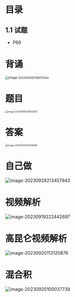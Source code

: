 # 目录



## 1.1 试题

* P69



# 背诵

<img src="https://cvp.oss-cn-shanghai.aliyuncs.com/picgo/202309282156299.png" alt="image-20230928215607244" style="zoom:67%;" />



# 题目

<img src="https://cvp.oss-cn-shanghai.aliyuncs.com/picgo/202309192016023.png" alt="image-20230919201632933" style="zoom:50%;" />



# 答案

<img src="https://cvp.oss-cn-shanghai.aliyuncs.com/picgo/202312051233509.png" alt="image-20231205123329390" style="zoom:50%;" />



# 自己做

![image-20230928213457943](https://cvp.oss-cn-shanghai.aliyuncs.com/picgo/202309282134061.png)



# 视频解析

![image-20230919222442697](https://cvp.oss-cn-shanghai.aliyuncs.com/picgo/202309192224118.png)



# 高昆仑视频解析

![image-20230920113120876](https://cvp.oss-cn-shanghai.aliyuncs.com/picgo/202309201131159.png)



# 混合积

![image-20230920100037739](https://cvp.oss-cn-shanghai.aliyuncs.com/picgo/202309201000877.png)
